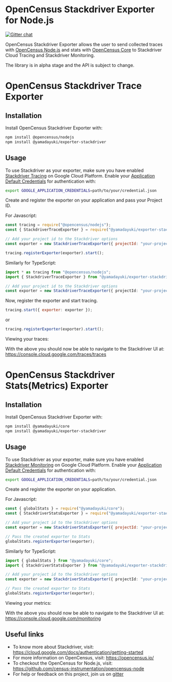 # OpenCensus Stackdriver Exporter for Node.js

[![Gitter chat][gitter-image]][gitter-url]

OpenCensus Stackdriver Exporter allows the user to send collected traces with [OpenCensus Node.js](https://github.com/census-instrumentation/opencensus-node) and stats with [OpenCensus Core](https://github.com/census-instrumentation/opencensus-core) to Stackdriver Cloud Tracing and Stackdriver Monitoring.

The library is in alpha stage and the API is subject to change.

# OpenCensus Stackdriver Trace Exporter

## Installation

Install OpenCensus Stackdriver Exporter with:

```bash
npm install @opencensus/nodejs
npm install @yamadayuki/exporter-stackdriver
```

## Usage

To use Stackdriver as your exporter, make sure you have enabled [Stackdriver Tracing](https://cloud.google.com/trace/docs/quickstart) on Google Cloud Platform. Enable your [Application Default Credentials](https://cloud.google.com/docs/authentication/getting-started) for authentication with:

```bash
export GOOGLE_APPLICATION_CREDENTIALS=path/to/your/credential.json
```

Create and register the exporter on your application and pass your Project ID.

For Javascript:

```javascript
const tracing = require("@opencensus/nodejs");
const { StackdriverTraceExporter } = require("@yamadayuki/exporter-stackdriver");

// Add your project id to the Stackdriver options
const exporter = new StackdriverTraceExporter({ projectId: "your-project-id" });

tracing.registerExporter(exporter).start();
```

Similarly for TypeScript:

```typescript
import * as tracing from "@opencensus/nodejs";
import { StackdriverTraceExporter } from "@yamadayuki/exporter-stackdriver";

// Add your project id to the Stackdriver options
const exporter = new StackdriverTraceExporter({ projectId: "your-project-id" });
```

Now, register the exporter and start tracing.

```javascript
tracing.start({ exporter: exporter });
```

or

```javascript
tracing.registerExporter(exporter).start();
```

Viewing your traces:

With the above you should now be able to navigate to the Stackdriver UI at: <https://console.cloud.google.com/traces/traces>

# OpenCensus Stackdriver Stats(Metrics) Exporter

## Installation

Install OpenCensus Stackdriver Exporter with:

```bash
npm install @yamadayuki/core
npm install @yamadayuki/exporter-stackdriver
```

## Usage

To use Stackdriver as your exporter, make sure you have enabled [Stackdriver Monitoring](https://cloud.google.com/monitoring/docs/quickstart) on Google Cloud Platform. Enable your [Application Default Credentials](https://cloud.google.com/docs/authentication/getting-started) for authentication with:

```bash
export GOOGLE_APPLICATION_CREDENTIALS=path/to/your/credential.json
```

Create and register the exporter on your application.

For Javascript:

```javascript
const { globalStats } = require("@yamadayuki/core");
const { StackdriverStatsExporter } = require("@yamadayuki/exporter-stackdriver");

// Add your project id to the Stackdriver options
const exporter = new StackdriverStatsExporter({ projectId: "your-project-id" });

// Pass the created exporter to Stats
globalStats.registerExporter(exporter);
```

Similarly for TypeScript:

```typescript
import { globalStats } from "@yamadayuki/core";
import { StackdriverStatsExporter } from "@yamadayuki/exporter-stackdriver";

// Add your project id to the Stackdriver options
const exporter = new StackdriverStatsExporter({ projectId: "your-project-id" });

// Pass the created exporter to Stats
globalStats.registerExporter(exporter);
```

Viewing your metrics:

With the above you should now be able to navigate to the Stackdriver UI at: <https://console.cloud.google.com/monitoring>

## Useful links

- To know more about Stackdriver, visit: <https://cloud.google.com/docs/authentication/getting-started>
- For more information on OpenCensus, visit: <https://opencensus.io/>
- To checkout the OpenCensus for Node.js, visit: <https://github.com/census-instrumentation/opencensus-node>
- For help or feedback on this project, join us on [gitter](https://gitter.im/census-instrumentation/Lobby)

[gitter-image]: https://badges.gitter.im/census-instrumentation/lobby.svg
[gitter-url]: https://gitter.im/census-instrumentation/lobby?utm_source=badge&utm_medium=badge&utm_campaign=pr-badge&utm_content=badge
